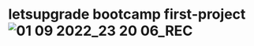 # letsupgrade bootcamp first-project![01 09 2022_23 20 06_REC](https://user-images.githubusercontent.com/76767906/187980278-42d3c8df-037f-4b2e-8ee0-e77417585117.png)
